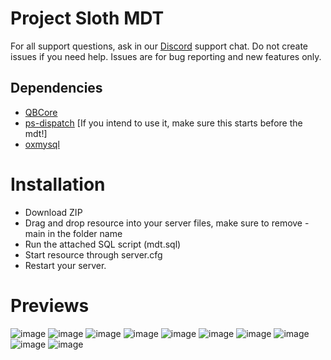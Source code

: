 # Project Sloth MDT 

For all support questions, ask in our [Discord](https://www.discord.gg/projectsloth) support chat. Do not create issues if you need help. Issues are for bug reporting and new features only.

## Dependencies

- [QBCore](https://github.com/qbcore-framework/qb-core)
- [ps-dispatch](https://github.com/Project-Sloth/ps-dispatch) [If you intend to use it, make sure this starts before the mdt!]
- [oxmysql](https://github.com/overextended/oxmysql)

# Installation
* Download ZIP
* Drag and drop resource into your server files, make sure to remove -main in the folder name
* Run the attached SQL script (mdt.sql)
* Start resource through server.cfg
* Restart your server.

# Previews
![image](https://user-images.githubusercontent.com/57048210/220138506-3cc11d4d-5b7e-4c9b-be1f-d66cd21a02d8.png)
![image](https://user-images.githubusercontent.com/57048210/220138543-2f45a979-3655-4aea-95aa-5e33ce91cc4a.png)
![image](https://user-images.githubusercontent.com/57048210/220138559-2988326a-678f-4482-ab30-6dce9ec059b5.png)
![image](https://user-images.githubusercontent.com/57048210/220138573-424ca54b-5f83-42f3-9998-294590671370.png)
![image](https://user-images.githubusercontent.com/57048210/220138618-f88b5a5a-ff99-4700-804b-a8f6298e5945.png)
![image](https://user-images.githubusercontent.com/57048210/220138626-465c5c8f-e688-4700-85e6-444cabb2b8f8.png)
![image](https://user-images.githubusercontent.com/57048210/220138643-3d8fd794-6943-4f2a-a20b-3ce512695930.png)
![image](https://user-images.githubusercontent.com/57048210/220138653-aa9e8bd7-ca89-4c8e-973d-ea689bbc9de2.png)
![image](https://user-images.githubusercontent.com/57048210/220138684-5eb1d792-c562-427d-bfa9-0d6bea635516.png)
![image](https://user-images.githubusercontent.com/57048210/220138673-ae423e70-0aca-45e7-9817-ed3e73f25b33.png)
